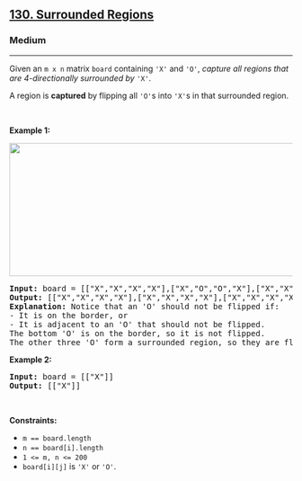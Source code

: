 <h2><a href="https://leetcode.com/problems/surrounded-regions/">130. Surrounded Regions</a></h2><h3>Medium</h3><hr><div style="user-select: auto;"><p style="user-select: auto;">Given an <code style="user-select: auto;">m x n</code> matrix <code style="user-select: auto;">board</code> containing <code style="user-select: auto;">'X'</code> and <code style="user-select: auto;">'O'</code>, <em style="user-select: auto;">capture all regions that are 4-directionally&nbsp;surrounded by</em> <code style="user-select: auto;">'X'</code>.</p>

<p style="user-select: auto;">A region is <strong style="user-select: auto;">captured</strong> by flipping all <code style="user-select: auto;">'O'</code>s into <code style="user-select: auto;">'X'</code>s in that surrounded region.</p>

<p style="user-select: auto;">&nbsp;</p>
<p style="user-select: auto;"><strong style="user-select: auto;">Example 1:</strong></p>
<img alt="" src="https://assets.leetcode.com/uploads/2021/02/19/xogrid.jpg" style="width: 550px; height: 237px; user-select: auto;">
<pre style="user-select: auto;"><strong style="user-select: auto;">Input:</strong> board = [["X","X","X","X"],["X","O","O","X"],["X","X","O","X"],["X","O","X","X"]]
<strong style="user-select: auto;">Output:</strong> [["X","X","X","X"],["X","X","X","X"],["X","X","X","X"],["X","O","X","X"]]
<strong style="user-select: auto;">Explanation:</strong> Notice that an 'O' should not be flipped if:
- It is on the border, or
- It is adjacent to an 'O' that should not be flipped.
The bottom 'O' is on the border, so it is not flipped.
The other three 'O' form a surrounded region, so they are flipped.
</pre>

<p style="user-select: auto;"><strong style="user-select: auto;">Example 2:</strong></p>

<pre style="user-select: auto;"><strong style="user-select: auto;">Input:</strong> board = [["X"]]
<strong style="user-select: auto;">Output:</strong> [["X"]]
</pre>

<p style="user-select: auto;">&nbsp;</p>
<p style="user-select: auto;"><strong style="user-select: auto;">Constraints:</strong></p>

<ul style="user-select: auto;">
	<li style="user-select: auto;"><code style="user-select: auto;">m == board.length</code></li>
	<li style="user-select: auto;"><code style="user-select: auto;">n == board[i].length</code></li>
	<li style="user-select: auto;"><code style="user-select: auto;">1 &lt;= m, n &lt;= 200</code></li>
	<li style="user-select: auto;"><code style="user-select: auto;">board[i][j]</code> is <code style="user-select: auto;">'X'</code> or <code style="user-select: auto;">'O'</code>.</li>
</ul>
</div>